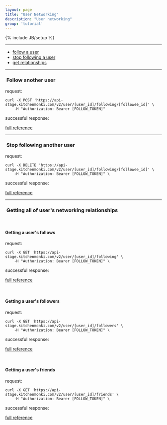 ```yaml
---
layout: page
title: "User Networking"
description: "User networking"
group: 'tutorial'
---
```

{% include JB/setup %}




-----------------

* [follow a user](#follow-create)
* [stop following a user](#follow-delete)
* [get relationships](#get-relationships)

-----------------

### <a id="follow-create">&nbsp;</a>Follow another user



request:

	curl -X POST 'https://api-stage.kitchenmonki.com/v2/user/[user_id]/following/[followee_id]' \
		-H "Authorization: Bearer [FOLLOW_TOKEN]"

successful response:



<a href="/console.html?api_id=" target="blank">full reference</a>

-----------------


### <a id="follow-delete">&nbsp;</a>Stop following another user



request:

	curl -X DELETE 'https://api-stage.kitchenmonki.com/v2/user/[user_id]/following/[followee_id]' \
		-H "Authorization: Bearer [FOLLOW_TOKEN]" \

successful response:



<a href="/console.html?api_id=" target="blank">full reference</a>

-----------------

### <a id="get-relationships">&nbsp;</a>Getting all of user's networking relationships

&nbsp;

#### Getting a user's follows



request:

	curl -X GET 'https://api-stage.kitchenmonki.com/v2/user/[user_id]/following' \
		-H "Authorization: Bearer [FOLLOW_TOKEN]" \

successful response:



<a href="/console.html?api_id=" target="blank">full reference</a>

&nbsp;

#### Getting a user's followers



request:

	curl -X GET 'https://api-stage.kitchenmonki.com/v2/user/[user_id]/followers' \
		-H "Authorization: Bearer [FOLLOW_TOKEN]" \

successful response:

<a href="/console.html?api_id=" target="blank">full reference</a>

&nbsp;

#### Getting a user's friends



request:

	curl -X GET 'https://api-stage.kitchenmonki.com/v2/user/[user_id]/friends' \
		-H "Authorization: Bearer [FOLLOW_TOKEN]" \

successful response:



<a href="/console.html?api_id=" target="blank">full reference</a>


